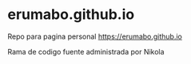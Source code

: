# erumabo.github.io

Repo para pagina personal https://erumabo.github.io

Rama de codigo fuente administrada por Nikola
